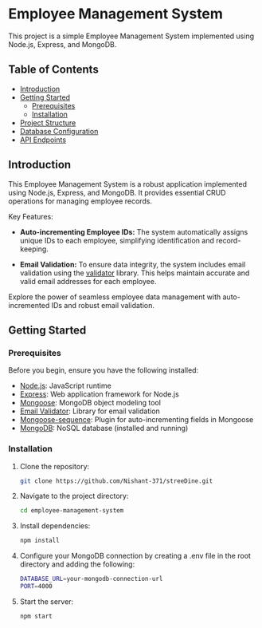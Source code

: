 # Employee Management System

This project is a simple Employee Management System implemented using Node.js, Express, and MongoDB.

## Table of Contents

- [Introduction](#introduction)
- [Getting Started](#getting-started)
  - [Prerequisites](#prerequisites)
  - [Installation](#installation)
- [Project Structure](#project-structure)
- [Database Configuration](#database-configuration)
- [API Endpoints](#api-endpoints)

## Introduction

This Employee Management System is a robust application implemented using Node.js, Express, and MongoDB. It provides essential CRUD operations for managing employee records.

Key Features:

- **Auto-incrementing Employee IDs:** The system automatically assigns unique IDs to each employee, simplifying identification and record-keeping.

- **Email Validation:** To ensure data integrity, the system includes email validation using the [validator](https://www.npmjs.com/package/validator) library. This helps maintain accurate and valid email addresses for each employee.

Explore the power of seamless employee data management with auto-incremented IDs and robust email validation.

## Getting Started

### Prerequisites

Before you begin, ensure you have the following installed:

- [Node.js](https://nodejs.org/): JavaScript runtime
- [Express](https://expressjs.com/): Web application framework for Node.js
- [Mongoose](https://mongoosejs.com/): MongoDB object modeling tool
- [Email Validator](https://www.npmjs.com/package/validator): Library for email validation
- [Mongoose-sequence](https://www.npmjs.com/package/mongoose-sequence): Plugin for auto-incrementing fields in Mongoose
- [MongoDB](https://www.mongodb.com/): NoSQL database (installed and running)

### Installation

1. Clone the repository:

   ```bash
   git clone https://github.com/Nishant-371/streeDine.git
   ```

2. Navigate to the project directory:
   ```bash
   cd employee-management-system
   ```
3. Install dependencies:
   ```bash
   npm install
   ```
4. Configure your MongoDB connection by creating a .env file in the root directory and adding the following:
   ```bash
   DATABASE_URL=your-mongodb-connection-url
   PORT=4000
   ```
5. Start the server:

   ```bash
   npm start

   ```
